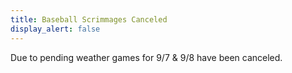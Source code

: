 ```yaml
---
title: Baseball Scrimmages Canceled
display_alert: false
---
```


Due to pending weather games for 9/7 & 9/8 have been canceled.